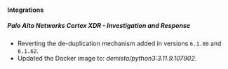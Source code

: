 
#### Integrations

##### Palo Alto Networks Cortex XDR - Investigation and Response

- Reverting the de-duplication mechanism added in versions `6.1.60` and `6.1.62`.
- Updated the Docker image to: *demisto/python3:3.11.9.107902*.

